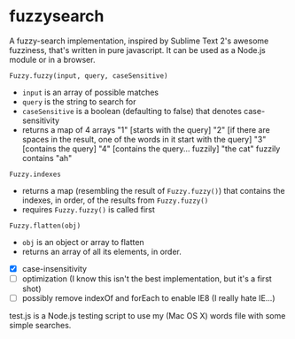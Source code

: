 fuzzysearch
===========

A fuzzy-search implementation, inspired by Sublime Text 2's awesome fuzziness, that's written in pure javascript. It can be used as a Node.js module or in a browser.

```Fuzzy.fuzzy(input, query, caseSensitive)```
- ```input``` is an array of possible matches
- ```query``` is the string to search for
- ```caseSensitive``` is a boolean (defaulting to false) that denotes case-sensitivity
- returns a map of 4 arrays
  "1" [starts with the query]
  "2" [if there are spaces in the result, one of the words in it start with the query]
  "3" [contains the query]
  "4" [contains the query... fuzzily] "the cat" fuzzily contains "ah"

```Fuzzy.indexes```
- returns a map (resembling the result of ```Fuzzy.fuzzy()```) that contains the indexes, in order, of the results from ```Fuzzy.fuzzy()```
- requires ```Fuzzy.fuzzy()``` is called first

```Fuzzy.flatten(obj)```
- ```obj``` is an object or array to flatten
- returns an array of all its elements, in order.

- [x] case-insensitivity
- [ ] optimization (I know this isn't the best implementation, but it's a first shot)
- [ ] possibly remove indexOf and forEach to enable IE8 (I really hate IE...)

test.js is a Node.js testing script to use my (Mac OS X) words file with some simple searches.

